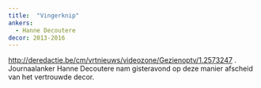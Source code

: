 ```yaml
---
title:  "Vingerknip"
ankers:
  - Hanne Decoutere
decor: 2013-2016
---
```


http://deredactie.be/cm/vrtnieuws/videozone/Gezienoptv/1.2573247
. Journaalanker Hanne Decoutere nam gisteravond op deze manier afscheid van het vertrouwde decor.
